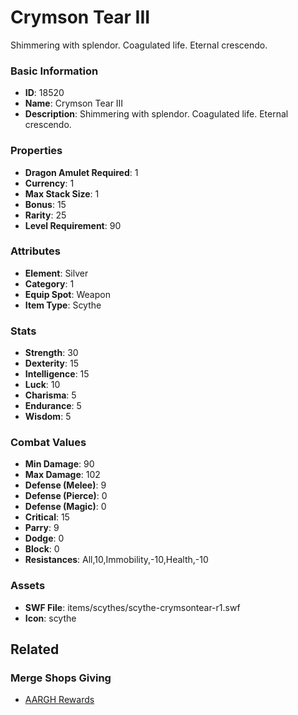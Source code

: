 # Crymson Tear III

Shimmering with splendor.
Coagulated life.
Eternal crescendo.

### Basic Information

- **ID**: 18520
- **Name**: Crymson Tear III
- **Description**: Shimmering with splendor.
Coagulated life.
Eternal crescendo.

### Properties

- **Dragon Amulet Required**: 1
- **Currency**: 1
- **Max Stack Size**: 1
- **Bonus**: 15
- **Rarity**: 25
- **Level Requirement**: 90

### Attributes

- **Element**: Silver
- **Category**: 1
- **Equip Spot**: Weapon
- **Item Type**: Scythe

### Stats

- **Strength**: 30
- **Dexterity**: 15
- **Intelligence**: 15
- **Luck**: 10
- **Charisma**: 5
- **Endurance**: 5
- **Wisdom**: 5

### Combat Values

- **Min Damage**: 90
- **Max Damage**: 102
- **Defense (Melee)**: 9
- **Defense (Pierce)**: 0
- **Defense (Magic)**: 0
- **Critical**: 15
- **Parry**: 9
- **Dodge**: 0
- **Block**: 0
- **Resistances**: All,10,Immobility,-10,Health,-10

### Assets

- **SWF File**: items/scythes/scythe-crymsontear-r1.swf
- **Icon**: scythe

## Related

### Merge Shops Giving

- [AARGH Rewards](../merge-shops/298-aargh-rewards.md)

